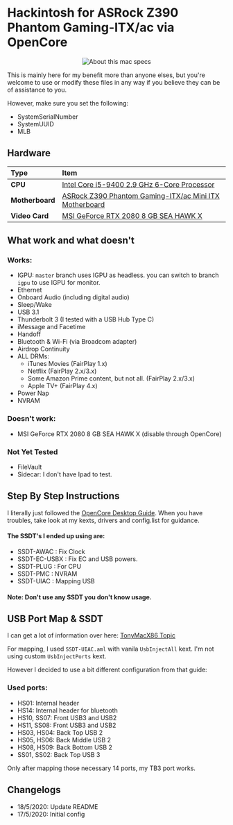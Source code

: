 # Hackintosh for ASRock Z390 Phantom Gaming-ITX/ac via OpenCore

<p align="center">
  <img src="https://i.imgur.com/1lqffJF.png" alt="About this mac specs">
</p>

This is mainly here for my benefit more than anyone elses, but you're welcome to use or modify these files in any way if you believe they can be of assistance to you.

However, make sure you set the following:

- SystemSerialNumber
- SystemUUID
- MLB

## Hardware

Type|Item
:----|:----
**CPU** | [Intel Core i5-9400 2.9 GHz 6-Core Processor](https://pcpartpicker.com/product/V4RzK8/intel-core-i5-9400-29-ghz-6-core-processor-bx80684i59400)
**Motherboard** | [ASRock Z390 Phantom Gaming-ITX/ac Mini ITX Motherboard](https://pcpartpicker.com/product/fvQG3C/asrock-z390-phantom-gaming-itxac-mini-itx-lga1151-motherboard-z390-phantom-gaming-itxac)
**Video Card** | [MSI GeForce RTX 2080 8 GB SEA HAWK X](https://pcpartpicker.com/product/b7qhP6/msi-geforce-rtx-2080-8gb-sea-hawk-x-video-card-geforce-rtx-2080-sea-hawk-x)

## What work and what doesn't

### Works:
- IGPU: `master` branch uses IGPU as headless. you can switch to branch `igpu` to use IGPU for monitor.
- Ethernet
- Onboard Audio (including digital audio)
- Sleep/Wake
- USB 3.1 
- Thunderbolt 3 (I tested with a USB Hub Type C)
- iMessage and Facetime
- Handoff
- Bluetooth & Wi-Fi (via Broadcom adapter)
- Airdrop Continuity
- ALL DRMs:
  - iTunes Movies (FairPlay 1.x)
  - Netflix (FairPlay 2.x/3.x)
  - Some Amazon Prime content, but not all. (FairPlay 2.x/3.x)
  - Apple TV+ (FairPlay 4.x)
- Power Nap
- NVRAM

### Doesn't work:
- MSI GeForce RTX 2080 8 GB SEA HAWK X (disable through OpenCore)

### Not Yet Tested

- FileVault
- Sidecar: I don't have Ipad to test.

## Step By Step Instructions

I literally just followed the [OpenCore Desktop Guide](https://dortania.github.io/OpenCore-Desktop-Guide/). 
When you have troubles, take look at my kexts, drivers and config.list for guidance.

#### The SSDT's I ended up using are:

- SSDT-AWAC : Fix Clock
- SSDT-EC-USBX : Fix EC and USB powers.
- SSDT-PLUG : For CPU
- SSDT-PMC : NVRAM
- SSDT-UIAC : Mapping USB

#### Note: Don't use any SSDT you don't know usage.

## USB Port Map & SSDT

I can get a lot of information over here: [TonyMacX86 Topic](https://www.tonymacx86.com/threads/success-asrock-z390-phantom-gaming-itx-tb3-igpu-mojave-sff-build.277418/)

For mapping, I used `SSDT-UIAC.aml` with vanila `UsbInjectAll` kext. I'm not using custom `UsbInjectPorts` kext.

However I decided to use a bit different configuration from that guide:

### Used ports: 

- HS01: Internal header
- HS14: Internal header for bluetooth
- HS10, SS07: Front USB3 and USB2
- HS11, SS08: Front USB3 and USB2
- HS03, HS04: Back Top USB 2
- HS05, HS06: Back Middle USB 2
- HS08, HS09: Back Bottom USB 2
- SS01, SS02: Back Top USB 3

Only after mapping those necessary 14 ports, my TB3 port works.

## Changelogs

- 18/5/2020: Update README
- 17/5/2020: Initial config
